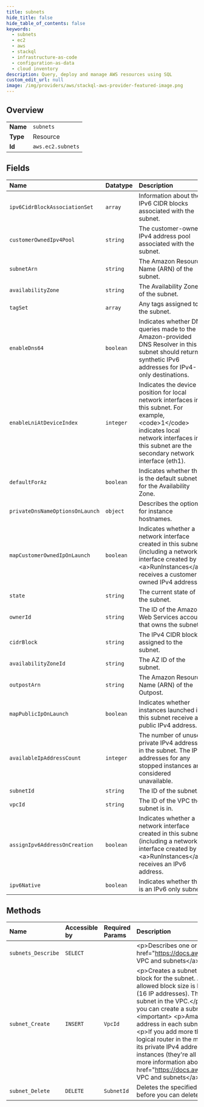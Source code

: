 ```yaml
---
title: subnets
hide_title: false
hide_table_of_contents: false
keywords:
  - subnets
  - ec2
  - aws    
  - stackql
  - infrastructure-as-code
  - configuration-as-data
  - cloud inventory
description: Query, deploy and manage AWS resources using SQL
custom_edit_url: null
image: /img/providers/aws/stackql-aws-provider-featured-image.png
---
```

  
    

## Overview
<table><tbody>
<tr><td><b>Name</b></td><td><code>subnets</code></td></tr>
<tr><td><b>Type</b></td><td>Resource</td></tr>
<tr><td><b>Id</b></td><td><code>aws.ec2.subnets</code></td></tr>
</tbody></table>

## Fields
| Name | Datatype | Description |
|:-----|:---------|:------------|
| `ipv6CidrBlockAssociationSet` | `array` | Information about the IPv6 CIDR blocks associated with the subnet. |
| `customerOwnedIpv4Pool` | `string` | The customer-owned IPv4 address pool associated with the subnet. |
| `subnetArn` | `string` | The Amazon Resource Name (ARN) of the subnet. |
| `availabilityZone` | `string` | The Availability Zone of the subnet. |
| `tagSet` | `array` | Any tags assigned to the subnet. |
| `enableDns64` | `boolean` | Indicates whether DNS queries made to the Amazon-provided DNS Resolver in this subnet should return synthetic IPv6 addresses for IPv4-only destinations. |
| `enableLniAtDeviceIndex` | `integer` |  Indicates the device position for local network interfaces in this subnet. For example, &lt;code&gt;1&lt;/code&gt; indicates local network interfaces in this subnet are the secondary network interface (eth1).  |
| `defaultForAz` | `boolean` | Indicates whether this is the default subnet for the Availability Zone. |
| `privateDnsNameOptionsOnLaunch` | `object` | Describes the options for instance hostnames. |
| `mapCustomerOwnedIpOnLaunch` | `boolean` | Indicates whether a network interface created in this subnet (including a network interface created by &lt;a&gt;RunInstances&lt;/a&gt;) receives a customer-owned IPv4 address. |
| `state` | `string` | The current state of the subnet. |
| `ownerId` | `string` | The ID of the Amazon Web Services account that owns the subnet. |
| `cidrBlock` | `string` | The IPv4 CIDR block assigned to the subnet. |
| `availabilityZoneId` | `string` | The AZ ID of the subnet. |
| `outpostArn` | `string` | The Amazon Resource Name (ARN) of the Outpost. |
| `mapPublicIpOnLaunch` | `boolean` | Indicates whether instances launched in this subnet receive a public IPv4 address. |
| `availableIpAddressCount` | `integer` | The number of unused private IPv4 addresses in the subnet. The IPv4 addresses for any stopped instances are considered unavailable. |
| `subnetId` | `string` | The ID of the subnet. |
| `vpcId` | `string` | The ID of the VPC the subnet is in. |
| `assignIpv6AddressOnCreation` | `boolean` | Indicates whether a network interface created in this subnet (including a network interface created by &lt;a&gt;RunInstances&lt;/a&gt;) receives an IPv6 address. |
| `ipv6Native` | `boolean` | Indicates whether this is an IPv6 only subnet. |
## Methods
| Name | Accessible by | Required Params | Description |
|:-----|:--------------|:----------------|:------------|
| `subnets_Describe` | `SELECT` |  | &lt;p&gt;Describes one or more of your subnets.&lt;/p&gt; &lt;p&gt;For more information, see &lt;a href="https://docs.aws.amazon.com/vpc/latest/userguide/VPC_Subnets.html"&gt;Your VPC and subnets&lt;/a&gt; in the &lt;i&gt;Amazon Virtual Private Cloud User Guide&lt;/i&gt;.&lt;/p&gt; |
| `subnet_Create` | `INSERT` | `VpcId` | &lt;p&gt;Creates a subnet in a specified VPC.&lt;/p&gt; &lt;p&gt;You must specify an IPv4 CIDR block for the subnet. After you create a subnet, you can't change its CIDR block. The allowed block size is between a /16 netmask (65,536 IP addresses) and /28 netmask (16 IP addresses). The CIDR block must not overlap with the CIDR block of an existing subnet in the VPC.&lt;/p&gt; &lt;p&gt;If you've associated an IPv6 CIDR block with your VPC, you can create a subnet with an IPv6 CIDR block that uses a /64 prefix length. &lt;/p&gt; &lt;important&gt; &lt;p&gt;Amazon Web Services reserves both the first four and the last IPv4 address in each subnet's CIDR block. They're not available for use.&lt;/p&gt; &lt;/important&gt; &lt;p&gt;If you add more than one subnet to a VPC, they're set up in a star topology with a logical router in the middle.&lt;/p&gt; &lt;p&gt;When you stop an instance in a subnet, it retains its private IPv4 address. It's therefore possible to have a subnet with no running instances (they're all stopped), but no remaining IP addresses available.&lt;/p&gt; &lt;p&gt;For more information about subnets, see &lt;a href="https://docs.aws.amazon.com/vpc/latest/userguide/VPC_Subnets.html"&gt;Your VPC and subnets&lt;/a&gt; in the &lt;i&gt;Amazon Virtual Private Cloud User Guide&lt;/i&gt;.&lt;/p&gt; |
| `subnet_Delete` | `DELETE` | `SubnetId` | Deletes the specified subnet. You must terminate all running instances in the subnet before you can delete the subnet. |
